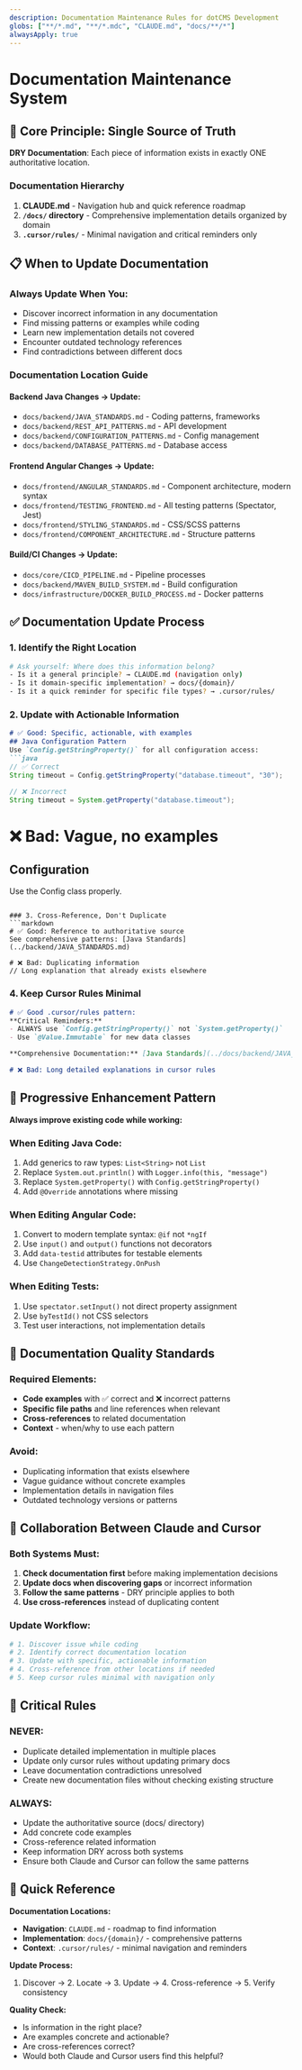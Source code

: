 ```yaml
---
description: Documentation Maintenance Rules for dotCMS Development
globs: ["**/*.md", "**/*.mdc", "CLAUDE.md", "docs/**/*"]
alwaysApply: true
---
```


# Documentation Maintenance System

## 🎯 Core Principle: Single Source of Truth

**DRY Documentation**: Each piece of information exists in exactly ONE authoritative location.

### Documentation Hierarchy
1. **CLAUDE.md** - Navigation hub and quick reference roadmap
2. **`/docs/` directory** - Comprehensive implementation details organized by domain
3. **`.cursor/rules/`** - Minimal navigation and critical reminders only

## 📋 When to Update Documentation

### Always Update When You:
- Discover incorrect information in any documentation
- Find missing patterns or examples while coding
- Learn new implementation details not covered
- Encounter outdated technology references
- Find contradictions between different docs

### Documentation Location Guide

#### Backend Java Changes → Update:
- `docs/backend/JAVA_STANDARDS.md` - Coding patterns, frameworks
- `docs/backend/REST_API_PATTERNS.md` - API development
- `docs/backend/CONFIGURATION_PATTERNS.md` - Config management
- `docs/backend/DATABASE_PATTERNS.md` - Database access

#### Frontend Angular Changes → Update:
- `docs/frontend/ANGULAR_STANDARDS.md` - Component architecture, modern syntax
- `docs/frontend/TESTING_FRONTEND.md` - All testing patterns (Spectator, Jest)
- `docs/frontend/STYLING_STANDARDS.md` - CSS/SCSS patterns
- `docs/frontend/COMPONENT_ARCHITECTURE.md` - Structure patterns

#### Build/CI Changes → Update:
- `docs/core/CICD_PIPELINE.md` - Pipeline processes
- `docs/backend/MAVEN_BUILD_SYSTEM.md` - Build configuration
- `docs/infrastructure/DOCKER_BUILD_PROCESS.md` - Docker patterns

## ✅ Documentation Update Process

### 1. Identify the Right Location
```bash
# Ask yourself: Where does this information belong?
- Is it a general principle? → CLAUDE.md (navigation only)
- Is it domain-specific implementation? → docs/{domain}/
- Is it a quick reminder for specific file types? → .cursor/rules/
```

### 2. Update with Actionable Information
```markdown
# ✅ Good: Specific, actionable, with examples
## Java Configuration Pattern
Use `Config.getStringProperty()` for all configuration access:
```java
// ✅ Correct
String timeout = Config.getStringProperty("database.timeout", "30");

// ❌ Incorrect  
String timeout = System.getProperty("database.timeout");
```

# ❌ Bad: Vague, no examples
## Configuration
Use the Config class properly.
```

### 3. Cross-Reference, Don't Duplicate
```markdown
# ✅ Good: Reference to authoritative source
See comprehensive patterns: [Java Standards](../backend/JAVA_STANDARDS.md)

# ❌ Bad: Duplicating information
// Long explanation that already exists elsewhere
```

### 4. Keep Cursor Rules Minimal
```markdown
# ✅ Good .cursor/rules pattern:
**Critical Reminders:**
- ALWAYS use `Config.getStringProperty()` not `System.getProperty()`
- Use `@Value.Immutable` for new data classes

**Comprehensive Documentation:** [Java Standards](../docs/backend/JAVA_STANDARDS.md)

# ❌ Bad: Long detailed explanations in cursor rules
```

## 🔄 Progressive Enhancement Pattern

**Always improve existing code while working:**

### When Editing Java Code:
1. Add generics to raw types: `List<String>` not `List`
2. Replace `System.out.println()` with `Logger.info(this, "message")`
3. Replace `System.getProperty()` with `Config.getStringProperty()`
4. Add `@Override` annotations where missing

### When Editing Angular Code:
1. Convert to modern template syntax: `@if` not `*ngIf`
2. Use `input()` and `output()` functions not decorators
3. Add `data-testid` attributes for testable elements
4. Use `ChangeDetectionStrategy.OnPush`

### When Editing Tests:
1. Use `spectator.setInput()` not direct property assignment
2. Use `byTestId()` not CSS selectors
3. Test user interactions, not implementation details

## 📝 Documentation Quality Standards

### Required Elements:
- **Code examples** with ✅ correct and ❌ incorrect patterns
- **Specific file paths** and line references when relevant
- **Cross-references** to related documentation
- **Context** - when/why to use each pattern

### Avoid:
- Duplicating information that exists elsewhere
- Vague guidance without concrete examples
- Implementation details in navigation files
- Outdated technology versions or patterns

## 🤝 Collaboration Between Claude and Cursor

### Both Systems Must:
1. **Check documentation first** before making implementation decisions
2. **Update docs when discovering gaps** or incorrect information
3. **Follow the same patterns** - DRY principle applies to both
4. **Use cross-references** instead of duplicating content

### Update Workflow:
```bash
# 1. Discover issue while coding
# 2. Identify correct documentation location
# 3. Update with specific, actionable information
# 4. Cross-reference from other locations if needed
# 5. Keep cursor rules minimal with navigation only
```

## 🚨 Critical Rules

### NEVER:
- Duplicate detailed implementation in multiple places
- Update only cursor rules without updating primary docs
- Leave documentation contradictions unresolved
- Create new documentation files without checking existing structure

### ALWAYS:
- Update the authoritative source (docs/ directory)
- Add concrete code examples
- Cross-reference related information
- Keep information DRY across both systems
- Ensure both Claude and Cursor can follow the same patterns

## 📍 Quick Reference

**Documentation Locations:**
- **Navigation**: `CLAUDE.md` - roadmap to find information
- **Implementation**: `docs/{domain}/` - comprehensive patterns
- **Context**: `.cursor/rules/` - minimal navigation and reminders

**Update Process:**
1. Discover → 2. Locate → 3. Update → 4. Cross-reference → 5. Verify consistency

**Quality Check:**
- Is information in the right place?
- Are examples concrete and actionable?
- Are cross-references correct?
- Would both Claude and Cursor users find this helpful?